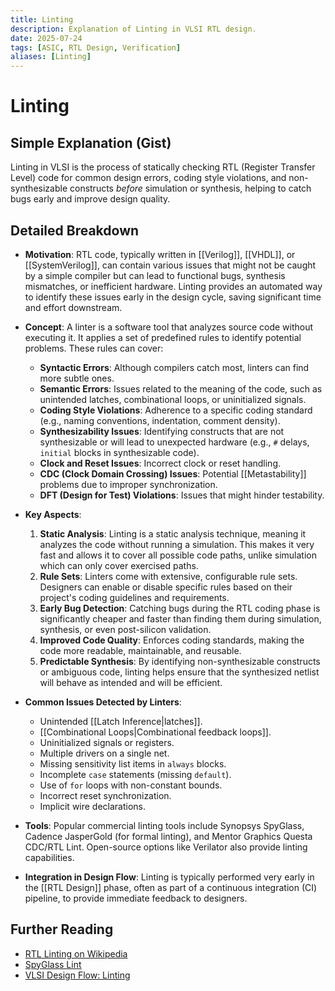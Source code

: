 ```yaml
---
title: Linting
description: Explanation of Linting in VLSI RTL design.
date: 2025-07-24
tags: [ASIC, RTL Design, Verification]
aliases: [Linting]
---
```


# Linting

## Simple Explanation (Gist)
Linting in VLSI is the process of statically checking RTL (Register Transfer Level) code for common design errors, coding style violations, and non-synthesizable constructs *before* simulation or synthesis, helping to catch bugs early and improve design quality.

## Detailed Breakdown

*   **Motivation**: RTL code, typically written in [[Verilog]], [[VHDL]], or [[SystemVerilog]], can contain various issues that might not be caught by a simple compiler but can lead to functional bugs, synthesis mismatches, or inefficient hardware. Linting provides an automated way to identify these issues early in the design cycle, saving significant time and effort downstream.

*   **Concept**: A linter is a software tool that analyzes source code without executing it. It applies a set of predefined rules to identify potential problems. These rules can cover:
    *   **Syntactic Errors**: Although compilers catch most, linters can find more subtle ones.
    *   **Semantic Errors**: Issues related to the meaning of the code, such as unintended latches, combinational loops, or uninitialized signals.
    *   **Coding Style Violations**: Adherence to a specific coding standard (e.g., naming conventions, indentation, comment density).
    *   **Synthesizability Issues**: Identifying constructs that are not synthesizable or will lead to unexpected hardware (e.g., `#` delays, `initial` blocks in synthesizable code).
    *   **Clock and Reset Issues**: Incorrect clock or reset handling.
    *   **CDC (Clock Domain Crossing) Issues**: Potential [[Metastability]] problems due to improper synchronization.
    *   **DFT (Design for Test) Violations**: Issues that might hinder testability.

*   **Key Aspects**:
    1.  **Static Analysis**: Linting is a static analysis technique, meaning it analyzes the code without running a simulation. This makes it very fast and allows it to cover all possible code paths, unlike simulation which can only cover exercised paths.
    2.  **Rule Sets**: Linters come with extensive, configurable rule sets. Designers can enable or disable specific rules based on their project's coding guidelines and requirements.
    3.  **Early Bug Detection**: Catching bugs during the RTL coding phase is significantly cheaper and faster than finding them during simulation, synthesis, or even post-silicon validation.
    4.  **Improved Code Quality**: Enforces coding standards, making the code more readable, maintainable, and reusable.
    5.  **Predictable Synthesis**: By identifying non-synthesizable constructs or ambiguous code, linting helps ensure that the synthesized netlist will behave as intended and will be efficient.

*   **Common Issues Detected by Linters**:
    *   Unintended [[Latch Inference|latches]].
    *   [[Combinational Loops|Combinational feedback loops]].
    *   Uninitialized signals or registers.
    *   Multiple drivers on a single net.
    *   Missing sensitivity list items in `always` blocks.
    *   Incomplete `case` statements (missing `default`).
    *   Use of `for` loops with non-constant bounds.
    *   Incorrect reset synchronization.
    *   Implicit wire declarations.

*   **Tools**: Popular commercial linting tools include Synopsys SpyGlass, Cadence JasperGold (for formal linting), and Mentor Graphics Questa CDC/RTL Lint. Open-source options like Verilator also provide linting capabilities.

*   **Integration in Design Flow**: Linting is typically performed very early in the [[RTL Design]] phase, often as part of a continuous integration (CI) pipeline, to provide immediate feedback to designers.

## Further Reading

*   [RTL Linting on Wikipedia](https://en.wikipedia.org/wiki/Lint_(software)#Hardware_description_languages)
*   [SpyGlass Lint](https://www.synopsys.com/verification/static-and-formal-verification/spyglass-lint.html)
*   [VLSI Design Flow: Linting](https://www.vlsi-expert.com/2018/01/vlsi-design-flow-linting.html)